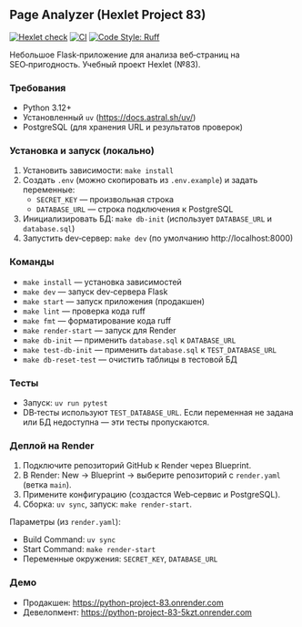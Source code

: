 ## Page Analyzer (Hexlet Project 83)

[![Hexlet check](https://github.com/vlrkors/python-project-83/actions/workflows/hexlet-check.yml/badge.svg)](https://github.com/vlrkors/python-project-83/actions/workflows/hexlet-check.yml)
[![CI](https://github.com/vlrkors/python-project-83/actions/workflows/ci.yml/badge.svg)](https://github.com/vlrkors/python-project-83/actions/workflows/ci.yml)
[![Code Style: Ruff](https://img.shields.io/badge/code%20style-ruff-46a2f1.svg)](https://docs.astral.sh/ruff/)

Небольшое Flask‑приложение для анализа веб‑страниц на SEO‑пригодность. Учебный проект Hexlet (№83).

### Требования
- Python 3.12+
- Установленный `uv` (https://docs.astral.sh/uv/)
- PostgreSQL (для хранения URL и результатов проверок)

### Установка и запуск (локально)
1. Установить зависимости: `make install`
2. Создать `.env` (можно скопировать из `.env.example`) и задать переменные:
   - `SECRET_KEY` — произвольная строка
   - `DATABASE_URL` — строка подключения к PostgreSQL
3. Инициализировать БД: `make db-init` (использует `DATABASE_URL` и `database.sql`)
4. Запустить dev‑сервер: `make dev` (по умолчанию http://localhost:8000)

### Команды
- `make install` — установка зависимостей
- `make dev` — запуск dev‑сервера Flask
- `make start` — запуск приложения (продакшен)
- `make lint` — проверка кода ruff
- `make fmt` — форматирование кода ruff
- `make render-start` — запуск для Render
- `make db-init` — применить `database.sql` к `DATABASE_URL`
- `make test-db-init` — применить `database.sql` к `TEST_DATABASE_URL`
- `make db-reset-test` — очистить таблицы в тестовой БД

### Тесты
- Запуск: `uv run pytest`
- DB‑тесты используют `TEST_DATABASE_URL`. Если переменная не задана или БД недоступна — эти тесты пропускаются.

### Деплой на Render
1. Подключите репозиторий GitHub к Render через Blueprint.
2. В Render: New → Blueprint → выберите репозиторий с `render.yaml` (ветка `main`).
3. Примените конфигурацию (создастся Web‑сервис и PostgreSQL).
4. Сборка: `uv sync`, запуск: `make render-start`.

Параметры (из `render.yaml`):
- Build Command: `uv sync`
- Start Command: `make render-start`
- Переменные окружения: `SECRET_KEY`, `DATABASE_URL`

### Демо
- Продакшен: https://python-project-83.onrender.com
- Девелопмент: https://python-project-83-5kzt.onrender.com

